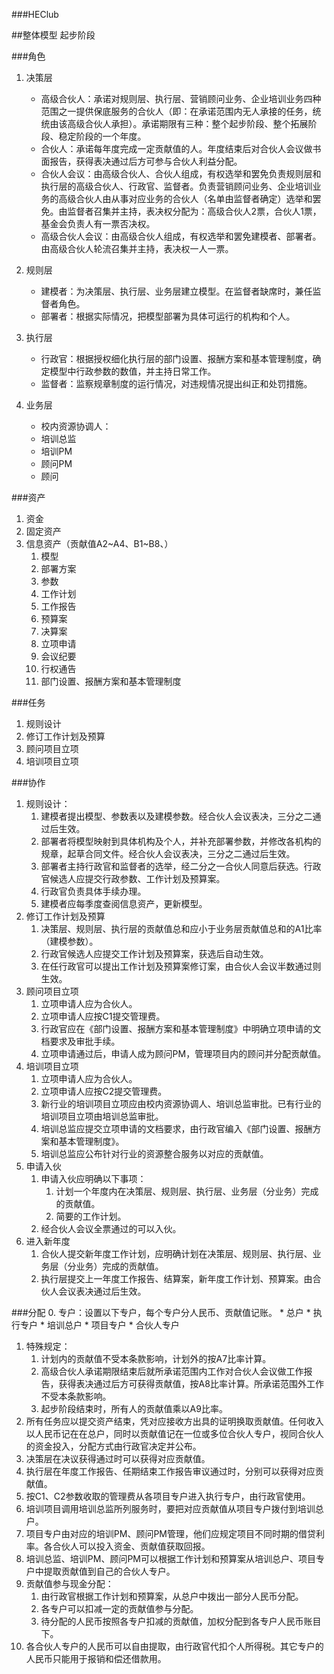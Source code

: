 ###HEClub

##整体模型
起步阶段

###角色
1. 决策层
	* 高级合伙人：承诺对规则层、执行层、营销顾问业务、企业培训业务四种范围之一提供保底服务的合伙人（即：在承诺范围内无人承接的任务，统统由该高级合伙人承担）。承诺期限有三种：整个起步阶段、整个拓展阶段、稳定阶段的一个年度。
	* 合伙人：承诺每年度完成一定贡献值的人。年度结束后对合伙人会议做书面报告，获得表决通过后方可参与合伙人利益分配。
	* 合伙人会议：由高级合伙人、合伙人组成，有权选举和罢免负责规则层和执行层的高级合伙人、行政官、监督者。负责营销顾问业务、企业培训业务的高级合伙人由从事对应业务的合伙人（名单由监督者确定）选举和罢免。由监督者召集并主持，表决权分配为：高级合伙人2票，合伙人1票，基金会负责人有一票否决权。
	* 高级合伙人会议：由高级合伙人组成，有权选举和罢免建模者、部署者。由高级合伙人轮流召集并主持，表决权一人一票。

2. 规则层
	* 建模者：为决策层、执行层、业务层建立模型。在监督者缺席时，兼任监督者角色。
	* 部署者：根据实际情况，把模型部署为具体可运行的机构和个人。

3. 执行层
	* 行政官：根据授权细化执行层的部门设置、报酬方案和基本管理制度，确定模型中行政参数的数值，并主持日常工作。
	* 监督者：监察规章制度的运行情况，对违规情况提出纠正和处罚措施。
4. 业务层
	* 校内资源协调人：
	* 培训总监
	* 培训PM
	* 顾问PM
	* 顾问

###资产
1. 资金
2. 固定资产
3. 信息资产（贡献值A2~A4、B1~B8、）
	1. 模型
	2. 部署方案
	3. 参数
	4. 工作计划
	5. 工作报告
	6. 预算案
	7. 决算案
	8. 立项申请
	9. 会议纪要
	10. 行权通告
	11. 部门设置、报酬方案和基本管理制度

###任务
1. 规则设计
2. 修订工作计划及预算
3. 顾问项目立项
4. 培训项目立项

###协作
1. 规则设计：
	1. 建模者提出模型、参数表以及建模参数。经合伙人会议表决，三分之二通过后生效。
	2. 部署者将模型映射到具体机构及个人，并补充部署参数，并修改各机构的规章，起草合同文件。经合伙人会议表决，三分之二通过后生效。
	3. 部署者主持行政官和监督者的选举，经二分之一合伙人同意后获选。行政官候选人应提交行政参数、工作计划及预算案。
	4. 行政官负责具体手续办理。
	5. 建模者应每季度查阅信息资产，更新模型。
2. 修订工作计划及预算
	1. 决策层、规则层、执行层的贡献值总和应小于业务层贡献值总和的A1比率（建模参数）。
	2. 行政官候选人应提交工作计划及预算案，获选后自动生效。
	3. 在任行政官可以提出工作计划及预算案修订案，由合伙人会议半数通过则生效。 
3. 顾问项目立项
	1. 立项申请人应为合伙人。
	2. 立项申请人应按C1提交管理费。
	3. 行政官应在《部门设置、报酬方案和基本管理制度》中明确立项申请的文档要求及审批手续。 
	4. 立项申请通过后，申请人成为顾问PM，管理项目内的顾问并分配贡献值。
4. 培训项目立项
	1. 立项申请人应为合伙人。
	2. 立项申请人应按C2提交管理费。
	3. 新行业的培训项目立项应由校内资源协调人、培训总监审批。已有行业的培训项目立项由培训总监审批。
	4. 培训总监应提交立项申请的文档要求，由行政官编入《部门设置、报酬方案和基本管理制度》。
	5. 培训总监应公布针对行业的资源整合服务以对应的贡献值。
5. 申请入伙
	1. 申请入伙应明确以下事项：
		1. 计划一个年度内在决策层、规则层、执行层、业务层（分业务）完成的贡献值。
		2. 简要的工作计划。 
	2. 经合伙人会议全票通过的可以入伙。 
6. 进入新年度
	1. 合伙人提交新年度工作计划，应明确计划在决策层、规则层、执行层、业务层（分业务）完成的贡献值。
	2. 执行层提交上一年度工作报告、结算案，新年度工作计划、预算案。由合伙人会议表决通过后生效。

###分配
0. 专户：设置以下专户，每个专户分人民币、贡献值记账。
	* 总户
	* 执行专户
	* 培训总户
	* 项目专户
	* 合伙人专户 
1. 特殊规定：
	1. 计划内的贡献值不受本条款影响，计划外的按A7比率计算。
	2. 高级合伙人承诺期限结束后就所承诺范围内工作对合伙人会议做工作报告，获得表决通过后方可获得贡献值，按A8比率计算。所承诺范围外工作不受本条款影响。
	3. 起步阶段结束时，所有人的贡献值乘以A9比率。
2. 所有任务应以提交资产结束，凭对应接收方出具的证明换取贡献值。任何收入以人民币记在在总户，同时以贡献值记在一位或多位合伙人专户，视同合伙人的资金投入，分配方式由行政官决定并公布。
3. 决策层在决议获得通过时可以获得对应贡献值。
4. 执行层在年度工作报告、任期结束工作报告审议通过时，分别可以获得对应贡献值。
5. 按C1、C2参数收取的管理费从各项目专户进入执行专户，由行政官使用。
6. 培训项目调用培训总监所列服务时，要把对应贡献值从项目专户拨付到培训总户。
7. 项目专户由对应的培训PM、顾问PM管理，他们应规定项目不同时期的借贷利率。各合伙人可以投入资金、贡献值获取回报。
8. 培训总监、培训PM、顾问PM可以根据工作计划和预算案从培训总户、项目专户中提取贡献值到自己的合伙人专户。
10. 贡献值参与现金分配：
	1. 由行政官根据工作计划和预算案，从总户中拨出一部分人民币分配。
	2. 各专户可以扣减一定的贡献值参与分配。
	3. 待分配的人民币按照各专户扣减的贡献值，加权分配到各专户人民币账目下。
11. 各合伙人专户的人民币可以自由提取，由行政官代扣个人所得税。其它专户的人民币只能用于报销和偿还借款用。